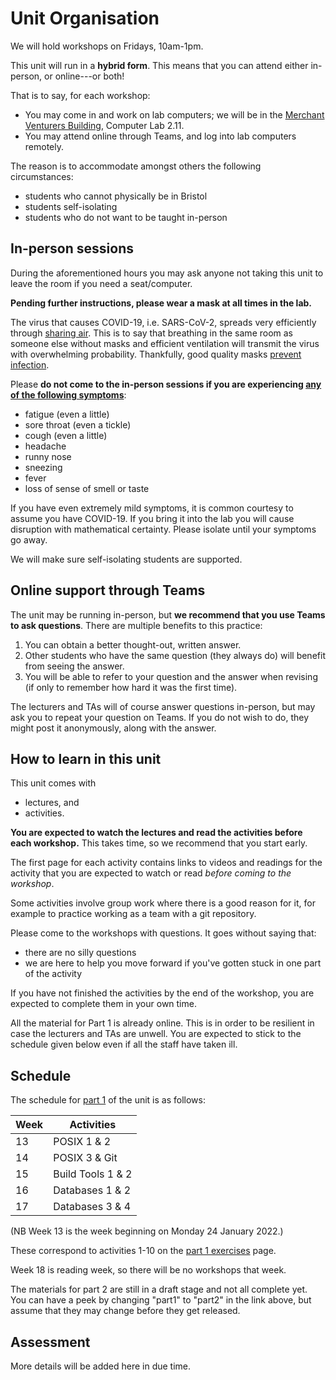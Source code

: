 # Unit Organisation

We will hold workshops on Fridays, 10am-1pm.

This unit will run in a **hybrid form**. This means that you can attend either in-person, or online---or both!

That is to say, for each workshop:
* You may come in and work on lab computers; we will be in the [Merchant Venturers Building](https://goo.gl/maps/zJV2YH6k28G36TEp8), Computer Lab 2.11.
* You may attend online through Teams, and log into lab computers remotely.

The reason is to accommodate amongst others the following circumstances:
* students who cannot physically be in Bristol
* students self-isolating
* students who do not want to be taught in-person

## In-person sessions

During the aforementioned hours you may ask anyone not taking this unit to leave
the room if you need a seat/computer.

**Pending further instructions, please wear a mask at all times in the lab.**

The virus that causes COVID-19, i.e. SARS-CoV-2, spreads very efficiently through [sharing air](https://www.who.int/news-room/questions-and-answers/item/coronavirus-disease-covid-19-how-is-it-transmitted). This is to say that breathing in the same room as someone else without masks and efficient ventilation will transmit the virus with overwhelming probability. Thankfully, good quality masks [prevent infection](https://www.mpg.de/17916867/coronavirus-masks-risk-protection).

Please **do not come to the in-person sessions if you are experiencing [any of the following symptoms](https://joinzoe.com/learn/omicron-symptoms)**:
- fatigue (even a little)
- sore throat (even a tickle)
- cough (even a little)
- headache
- runny nose
- sneezing
- fever
- loss of sense of smell or taste

If you have even extremely mild symptoms, it is common courtesy to assume you have COVID-19. If you bring it into the lab you will cause disruption with mathematical certainty. Please isolate until your symptoms go away.

We will make sure self-isolating students are supported.
## Online support through Teams

The unit may be running in-person, but **we recommend that you use Teams to ask questions**. There are multiple benefits to this practice:

1. You can obtain a better thought-out, written answer.
2. Other students who have the same question (they always do) will benefit from seeing the answer.
3. You will be able to refer to your question and the answer when revising (if only to remember how hard it was the first time).

The lecturers and TAs will of course answer questions in-person, but may ask you to repeat your question on Teams. If you do not wish to do, they might post it anonymously, along with the answer.

## How to learn in this unit

This unit comes with
* lectures, and
* activities.

**You are expected to watch the lectures and read the activities before each workshop.** This takes time, so we recommend that you start early.

The first page for each activity contains links to videos and readings for the activity that you are expected to watch or read _before coming to the workshop_.

Some activities involve group work where there is a good reason for it, for example to practice working as a team with a git repository.

Please come to the workshops with questions. It goes without saying that:
* there are no silly questions
* we are here to help you move forward if you've gotten stuck in one part of the activity

If you have not finished the activities by the end of the workshop, you are expected to complete them in your own time.

All the material for Part 1 is already online. This is in order to be resilient in case the lecturers and TAs are unwell. You are expected to stick to the schedule given below even if all the staff have taken ill.

## Schedule

The schedule for [part 1](exercises/part1) of the unit is as follows:

| Week | Activities         |
|------|--------------------|
| 13   | POSIX 1 & 2        |
| 14   | POSIX 3 & Git      |
| 15   | Build Tools 1 & 2  |
| 16   | Databases 1 & 2    |
| 17   | Databases 3 & 4    | 

(NB Week 13 is the week beginning on Monday 24 January 2022.)

These correspond to activities 1-10 on the [part 1 exercises](exercises/part1) page.

Week 18 is reading week, so there will be no workshops that week.

The materials for part 2 are still in a draft stage and not all complete yet. You can have a peek by changing "part1" to "part2" in the link above, but assume that they may change before they get released.

## Assessment

More details will be added here in due time.